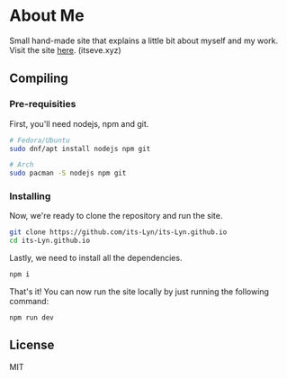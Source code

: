# About Me

Small hand-made site that explains a little bit about myself and my work. <br>
Visit the site [here](https://itseve.xyz). (itseve.xyz)

## Compiling

### Pre-requisities
First, you'll need nodejs, npm and git.
```bash
# Fedora/Ubuntu
sudo dnf/apt install nodejs npm git

# Arch
sudo pacman -S nodejs npm git
```

### Installing
Now, we're ready to clone the repository and run the site.
```bash
git clone https://github.com/its-Lyn/its-Lyn.github.io
cd its-Lyn.github.io
```

Lastly, we need to install all the dependencies.
```bash
npm i
```

That's it! You can now run the site locally by just running the following command:
```
npm run dev
```

## License
MIT
